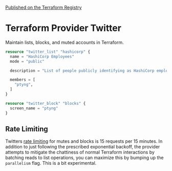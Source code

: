 [Published on the Terraform Registry](https://registry.terraform.io/providers/paultyng/twitter/latest)

# Terraform Provider Twitter

Maintain lists, blocks, and muted accounts in Terraform.

```terraform
resource "twitter_list" "hashicorp" {
  name = "HashiCorp Employees"
  mode = "public"

  description = "List of people publicly identifying as HashiCorp employees."

  members = [
    "ptyng",
  ]
}

resource "twitter_block" "blocks" {
  screen_name = "ptyng"
}
```

## Rate Limiting

Twitters [rate limiting](https://developer.twitter.com/en/docs/basics/rate-limiting) for mutes and blocks is 15 requests per 15 minutes. In addition to just following the prescribed exponential backoff, the provider attempts to mitigate the chattiness of normal Terraform interactions by batching reads to list operations, you can maximize this by bumping up the `parallelism` flag. This is a bit experimental.
